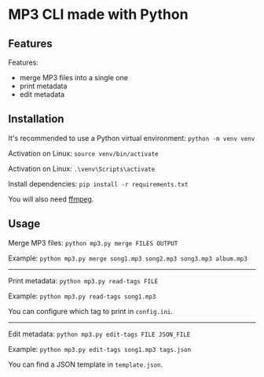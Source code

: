 # MP3 CLI made with Python

## Features

Features:
- merge MP3 files into a single one
- print metadata
- edit metadata

## Installation

It's recommended to use a Python virtual environment: `python -m venv venv`

Activation on Linux: `source venv/bin/activate`

Activation on Linux: `.\venv\Scripts\activate`

Install dependencies: `pip install -r requirements.txt`

You will also need [ffmpeg](https://www.ffmpeg.org/).

## Usage

Merge MP3 files: `python mp3.py merge FILES OUTPUT`

Example: `python mp3.py merge song1.mp3 song2.mp3 song3.mp3 album.mp3`

---

Print metadata: `python mp3.py read-tags FILE`

Example: `python mp3.py read-tags song1.mp3`

You can configure which tag to print in `config.ini`.

---

Edit metadata: `python mp3.py edit-tags FILE JSON_FILE`

Example: `python mp3.py edit-tags song1.mp3 tags.json`

You can find a JSON template in `template.json`.
